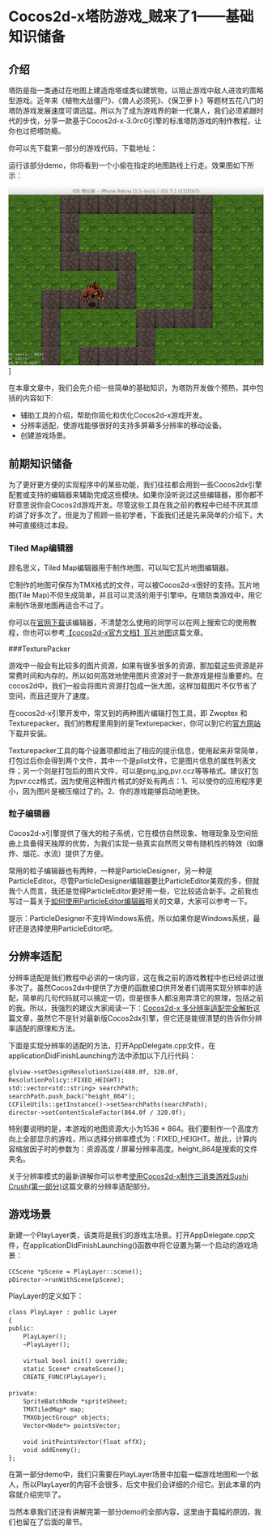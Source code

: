 # Cocos2d-x塔防游戏_贼来了1——基础知识储备


## 介绍
塔防是指一类通过在地图上建造炮塔或类似建筑物，以阻止游戏中敌人进攻的策略型游戏。近年来《植物大战僵尸》、《兽人必须死》、《保卫萝卜》等题材五花八门的塔防游戏发展速度可谓迅猛。所以为了成为游戏界的新一代潮人，我们必须紧跟时代的步伐，分享一款基于Cocos2d-x-3.0rc0引擎的标准塔防游戏的制作教程，让你也过把塔防瘾。

你可以先下载第一部分的游戏代码，下载地址：     

运行该部分demo，你将看到一个小偷在指定的地图路线上行走。效果图如下所示：    
    
![](./res/result.png)]      

在本章文章中，我们会先介绍一些简单的基础知识，为塔防开发做个预热，其中包括的内容如下:

- 辅助工具的介绍，帮助你简化和优化Cocos2d-x游戏开发。
- 分辨率适配，使游戏能够很好的支持多屏幕多分辨率的移动设备。
- 创建游戏场景。


## 前期知识储备

为了更好更方便的实现程序中的某些功能，我们往往都会用到一些Cocos2dx引擎配套或支持的编辑器来辅助完成这些模块。如果你没听说过这些编辑器，那你都不好意思说你会Cocos2d游戏开发。尽管这些工具在我之前的教程中已经不厌其烦的讲了好多次了，但是为了照顾一些初学者，下面我们还是先来简单的介绍下，大神可直接绕过本段。

### Tiled Map编辑器

顾名思义，Tiled Map编辑器用于制作地图，可以叫它瓦片地图编辑器。

它制作的地图可保存为TMX格式的文件，可以被Cocos2d-x很好的支持。瓦片地图(Tile Map)不但生成简单，并且可以灵活的用于引擎中。在塔防类游戏中，用它来制作场景地图再适合不过了。

你可以在[官网下载](http://www.mapeditor.org/)该编辑器，不清楚怎么使用的同学可以在网上搜索它的使用教程，你也可以参考[【cocos2d-x官方文档】瓦片地图](http://www.ityran.com/archives/3480)这篇文章。

###TexturePacker

游戏中一般会有比较多的图片资源，如果有很多很多的资源，那加载这些资源是非常费时间和内存的，所以如何高效地使用图片资源对于一款游戏是相当重要的。在cocos2d中，我们一般会将图片资源打包成一张大图，这样加载图片不仅节省了空间，而且还提升了速度。

在cocos2d-x引擎开发中，常又到的两种图片编辑打包工具，即 Zwoptex 和 Texturepacker。我们的教程里用到的是Texturepacker，你可以到它的[官方网站](http://www.codeandweb.com/texturepacker/download)下载并安装。   

Texturepacker工具的每个设置项都给出了相应的提示信息，使用起来非常简单，打包过后你会得到两个文件，其中一个是plist文件，它是图片信息的属性列表文件；另一个则是打包后的图片文件，可以是png,jpg,pvr.ccz等等格式。建议打包为pvr.ccz格式，因为使用这种图片格式的好处有两点：1、可以使你的应用程序更小，因为图片是被压缩过了的。2、你的游戏能够启动地更快。


### 粒子编辑器

Cocos2d-x引擎提供了强大的粒子系统，它在模仿自然现象、物理现象及空间扭曲上具备得天独厚的优势，为我们实现一些真实自然而又带有随机性的特效（如爆炸、烟花、水流）提供了方便。  

常用的粒子编辑器也有两种，一种是ParticleDesigner，另一种是ParticleEditor。尽管ParticleDesigner编辑器要比ParticleEditor美观的多，但就我个人而言，我还是觉得ParticleEditor更好用一些，它比较适合新手。之前我也写过一篇关于[如何使用ParticleEditor编辑器](http://www.ityran.com/archives/5496)相关的文章，大家可以参考一下。

提示：ParticleDesigner不支持Windows系统，所以如果你是Windows系统，最好还是选择使用ParticleEditor吧。


## 分辨率适配

分辨率适配是我们教程中必讲的一块内容，这在我之前的游戏教程中也已经讲过很多次了。虽然Cocos2dx中提供了方便的函数接口供开发者们调用实现分辨率的适配，简单的几句代码就可以搞定一切，但是很多人都没用弄清它的原理，包括之前的我。所以，我强烈的建议大家阅读一下：[Cocos2d-x 多分辨率适配完全解析](http://www.ityran.com/archives/4809)这篇文章，虽然它不是针对最新版Cocos2dx引擎，但它还是能很清楚的告诉你分辨率适配的原理和方法。     

下面是实现分辨率的适配的方法，打开AppDelegate.cpp文件，在applicationDidFinishLaunching方法中添加以下几行代码：

```
glview->setDesignResolutionSize(480.0f, 320.0f, ResolutionPolicy::FIXED_HEIGHT);
std::vector<std::string> searchPath;
searchPath.push_back("height_864");
CCFileUtils::getInstance()->setSearchPaths(searchPath);
director->setContentScaleFactor(864.0f / 320.0f);
```

特别要说明的是，本游戏的地图资源大小为1536 * 864。我们要制作一个高度方向上全部显示的游戏，所以选择分辨率模式为：FIXED_HEIGHT。故此，计算内容缩放因子时的参数为：资源高度 / 屏幕分辨率高度。height_864是搜索的文件夹名。

关于分辨率模式的最新讲解你可以参考[使用Cocos2d-x制作三消类游戏Sushi Crush(第一部分)](http://www.ityran.com/archives/5839)这篇文章的分辨率适配部分。

## 游戏场景

新建一个PlayLayer类，该类将是我们的游戏主场景。打开AppDelegate.cpp文件，在applicationDidFinishLaunching()函数中将它设置为第一个启动的游戏场景：

```
CCScene *pScene = PlayLayer::scene();
pDirector->runWithScene(pScene);
```	

PlayLayer的定义如下：

```
class PlayLayer : public Layer
{
public:
    PlayLayer();
    ~PlayLayer();
    
    virtual bool init() override;
    static Scene* createScene();
    CREATE_FUNC(PlayLayer);

private:
    SpriteBatchNode *spriteSheet;
    TMXTiledMap* map;
    TMXObjectGroup* objects;
    Vector<Node*> pointsVector;
    
    void initPointsVector(float offX);
    void addEnemy();
};
```

在第一部分demo中，我们只需要在PlayLayer场景中加载一幅游戏地图和一个敌人，所以PlayLayer的内容不会很多，后文中我们会详细的介绍它。到此本章的内容就介绍完毕了。

当然本章我们还没有讲解完第一部分demo的全部内容，这里由于篇幅的原因，我们也留在了后面的章节。